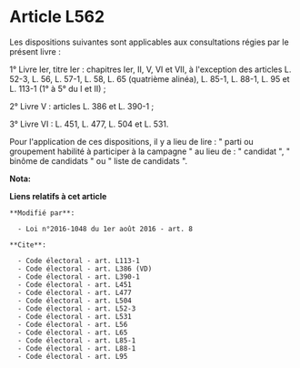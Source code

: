 # Article L562

Les dispositions suivantes sont applicables aux consultations régies par le présent livre : 

1° Livre Ier, titre Ier : chapitres Ier, II, V, VI et VII, à l'exception des articles L. 52-3, L. 56, L. 57-1, L. 58, L. 65
(quatrième alinéa), L. 85-1, L. 88-1, L. 95 et L. 113-1 (1° à 5° du I et II) ; 

2° Livre V : articles L. 386 et L. 390-1 ; 

3° Livre VI : L. 451, L. 477, L. 504 et L. 531. 

Pour l'application de ces dispositions, il y a lieu de lire : " parti ou groupement habilité à participer à la campagne " au
lieu de : " candidat ", " binôme de candidats " ou " liste de candidats ".

**Nota:**



**Liens relatifs à cet article**

	**Modifié par**:

	  - Loi n°2016-1048 du 1er août 2016 - art. 8

	**Cite**:

	  - Code électoral - art. L113-1
	  - Code électoral - art. L386 (VD)
	  - Code électoral - art. L390-1
	  - Code électoral - art. L451
	  - Code électoral - art. L477
	  - Code électoral - art. L504
	  - Code électoral - art. L52-3
	  - Code électoral - art. L531
	  - Code électoral - art. L56
	  - Code électoral - art. L65
	  - Code électoral - art. L85-1
	  - Code électoral - art. L88-1
	  - Code électoral - art. L95
